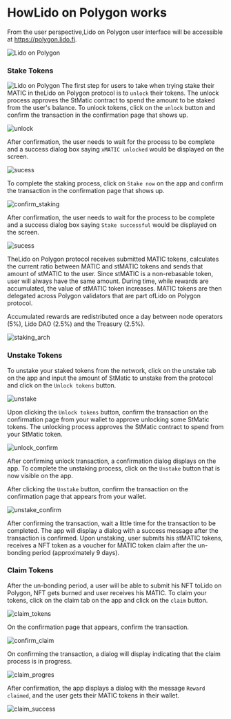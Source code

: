 # HowLido on Polygon works

From the user perspective,Lido on Polygon user interface will be accessible at https://polygon.lido.fi.

![Lido on Polygon](../static/img/how-lido-for-polygon-works/lido.jpg)

### Stake Tokens
![Lido on Polygon](../static/img/how-lido-for-polygon-works/stake.jpg)
The first step for users to take when trying stake their MATIC in theLido on Polygon protocol is to `unlock` their
tokens. The unlock process approves the StMatic contract to spend the amount to be staked from the user's balance. To unlock
tokens, click on the `unlock` button and confirm the transaction in the confirmation page that shows up.

![unlock](../static/img/how-lido-for-polygon-works/tx1.jpg)

After confirmation, the user needs to wait for the process to be complete and a success dialog box saying `xMATIC unlocked`
would be displayed on the screen.

![sucess](../static/img/how-lido-for-polygon-works/unlock.jpg)

To complete the staking process, click on `Stake now` on the app and confirm the transaction in the confirmation page that shows up.

![confirm_staking](../static/img/how-lido-for-polygon-works/tx2.jpg)

After confirmation, the user needs to wait for the process to be complete and a success dialog box saying `Stake successful`
would be displayed on the screen.

![sucess](../static/img/how-lido-for-polygon-works/stake-confirmation.jpg)

TheLido on Polygon protocol receives submitted MATIC tokens, calculates the current ratio between MATIC and stMATIC tokens 
and sends that amount of stMATIC to the user. Since stMATIC is a non-rebasable token, user will always have the same 
amount. During time, while rewards are accumulated, the value of stMATIC token increases. MATIC tokens are then 
delegated across Polygon validators that are part ofLido on Polygon protocol.

Accumulated rewards are redistributed once a day between node operators (5%), Lido DAO (2.5%) and the Treasury (2.5%).

![staking_arch](../static/img/how-lido-for-polygon-works/tx3.jpeg)

### Unstake Tokens
To unstake your staked tokens from the network, click on the unstake tab on the app and input the amount of StMatic to
unstake from the protocol and click on the `Unlock tokens` button. 

![unstake](../static/img/how-lido-for-polygon-works/unstake.jpg)

Upon clicking the `Unlock tokens` button, confirm the transaction on the confirmation page from your wallet to approve 
unlocking some StMatic tokens. The unlocking process approves the StMatic contract to spend from your StMatic token.

![unlock_confirm](../static/img/how-lido-for-polygon-works/tx4.jpg)

After confirming unlock transaction, a confirmation dialog displays on the app. To complete the unstaking process, click
on the `Unstake` button that is now visible on the app. 

After clicking the `Unstake` button, confirm the transaction on the confirmation page that appears from your wallet.

![unstake_confirm](../static/img/how-lido-for-polygon-works/tx5.jpg)

After confirming the transaction, wait a little time for the transaction to be completed. The app will display a dialog
with a success message after the transaction is confirmed. Upon unstaking, user submits his stMATIC tokens, receives a 
NFT token as a voucher for MATIC token claim after the un-bonding period (approximately 9 days). 

### Claim Tokens
After the un-bonding period, a user will be able to submit his NFT toLido on Polygon, NFT gets burned and user receives his MATIC.
To claim your tokens, click on the claim tab on the app and click on the `claim` button. 

![claim_tokens](../static/img/how-lido-for-polygon-works/claim.jpg)

On the confirmation page that appears, confirm the transaction.

![confirm_claim](../static/img/how-lido-for-polygon-works/tx6.jpeg)

On confirming the transaction, a dialog will display indicating that the claim process is in progress. 

![claim_progres](../static/img/how-lido-for-polygon-works/start-claim.jpg)

After confirmation, the app displays a dialog with the message `Reward claimed`, and the user gets their MATIC tokens in
their wallet. 

![claim_success](../static/img/how-lido-for-polygon-works/claimed.jpg)


